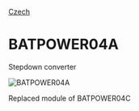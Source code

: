 
[Czech](./README.cs.md)
<!--- module --->
# BATPOWER04A
<!--- Emodule --->

<!--- subtitle --->Stepdown converter<!--- Esubtitle --->

![BATPOWER04A](/doc/img/BATPOWER04A_QRcode.png)

<!--- description --->Replaced module of BATPOWER04C<!--- Edescription --->
            